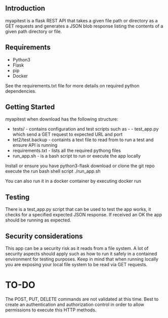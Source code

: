 ## Introduction

myapitest is a flask REST API that takes a given file path or directory as a GET requests and generates a JSON blob response listing the contents of a given path directory or file.

## Requirements
- Python3
- Flask
- pip
- Docker

See the requirements.txt file for more details on required python dependencies.

## Getting Started

myapitest when download has the following structure:

- tests/ - contains configuration and test scripts such as - - test_app.py which send a GET request to expected URL and port
- tet2/test.backup - containts a text file to read from to run a test and ensure API is running 
- requirements.txt - lists all the required pythong files 
- run_app.sh - is a bash script to run or execute the app locally 

Install or ensure you have python3-flask
download or clone the git repo 
execute the run bash shell script ./run_app.sh

You can also run it in a docker container by executing docker run 

## Testing 

There is a test_app.py script that can be used to test the app works, it checks for a specified expected JSON response. If received an OK the app should be running as expected.

## Security considerations

This app can be a security risk as it reads from a file system. A lot of security aspects should apply such as how to run it safely in a contained environment for testing purposes. Keep in mind that when running locally you are exposing your local file system to be read via GET requests.

# TO-DO

The POST, PUT, DELETE commands are not validated at this time.  Best to create an authentication and authorization control in order to allow permissions to execute this HTTP methods.





